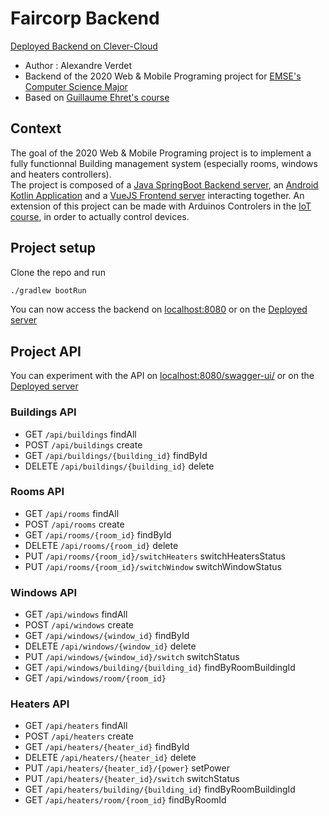 # Faircorp Backend
[Deployed Backend on Clever-Cloud](https://faircorp-alexandre-verdet.cleverapps.io/)

- Author : Alexandre Verdet
- Backend of the 2020 Web & Mobile Programing project for [EMSE's Computer Science Major](https://ci.mines-stetienne.fr/m-info/wmp/)
- Based on [Guillaume Ehret's course](https://dev-mind.fr/formations.html)

## Context

The goal of the 2020 Web & Mobile Programing project is to implement a fully functionnal Building management system (especially rooms, windows and heaters controllers).\
The project is composed of a [Java SpringBoot Backend server](https://github.com/averdet/faircorp-spring-app), an [Android Kotlin Application](https://github.com/averdet/faircorp-android-app) and a [VueJS Frontend server](https://github.com/averdet/faircorp-vue-app) interacting together. An extension of this project can be made with Arduinos Controlers in the [IoT course](https://ci.mines-stetienne.fr/m-info/iot/), in order to actually control devices.

## Project setup

Clone the repo and run

```bash
./gradlew bootRun
```

You can now access the backend on [localhost:8080](http://localhost:8080) or on the [Deployed server](https://faircorp-alexandre-verdet.cleverapps.io/)

## Project API

You can experiment with the API on [localhost:8080/swagger-ui/](http://localhost:8080/swagger-ui/) or on the [Deployed server](https://faircorp-alexandre-verdet.cleverapps.io/swagger-ui/)

### Buildings API

- GET `/api/buildings` findAll
- POST `/api/buildings` create
- GET `/api/buildings/{building_id}` findById
- DELETE `/api/buildings/{building_id}` delete

### Rooms API

- GET `/api/rooms` findAll
- POST `/api/rooms` create
- GET `/api/rooms/{room_id}` findById
- DELETE `/api/rooms/{room_id}` delete
- PUT `/api/rooms/{room_id}/switchHeaters` switchHeatersStatus
- PUT `/api/rooms/{room_id}/switchWindow` switchWindowStatus

### Windows API

- GET `/api/windows` findAll
- POST `/api/windows` create
- GET `/api/windows/{window_id}` findById
- DELETE `/api/windows/{window_id}` delete
- PUT `/api/windows/{window_id}/switch` switchStatus
- GET `/api/windows/building/{building_id}` findByRoomBuildingId
- GET `/api/windows/room/{room_id}`

### Heaters API

- GET `/api/heaters` findAll
- POST `/api/heaters` create
- GET `/api/heaters/{heater_id}` findById
- DELETE `/api/heaters/{heater_id}` delete
- PUT `/api/heaters/{heater_id}/{power}` setPower
- PUT `/api/heaters/{heater_id}/switch` switchStatus
- GET `/api/heaters/building/{building_id}` findByRoomBuildingId
- GET `/api/heaters/room/{room_id}` findByRoomId
